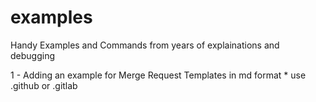 # examples
Handy Examples and Commands from years of explainations and debugging

1 - Adding an example for Merge Request Templates in md format
    * use .github or .gitlab
 
